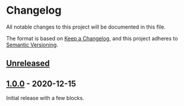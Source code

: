 # Changelog
All notable changes to this project will be documented in this file.

The format is based on [Keep a Changelog](https://keepachangelog.com/en/1.0.0/),
and this project adheres to [Semantic Versioning](https://semver.org/spec/v2.0.0.html).

## [Unreleased]

## [1.0.0] - 2020-12-15
Initial release with a few blocks.

[Unreleased]: https://github.com/umanit/block-collection-bundle/compare/1.0.0...HEAD
[1.0.0]: https://github.com/umanit/block-collection-bundle/releases/tag/1.0.0
